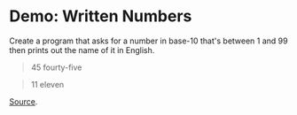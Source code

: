 # Demo: Written Numbers
Create a program that asks for a number in base-10 that's between 1 and 99 then prints out the name of it in English.

> 45
> fourty-five

> 11
> eleven

[Source](/demos/writtennumbers.py).
